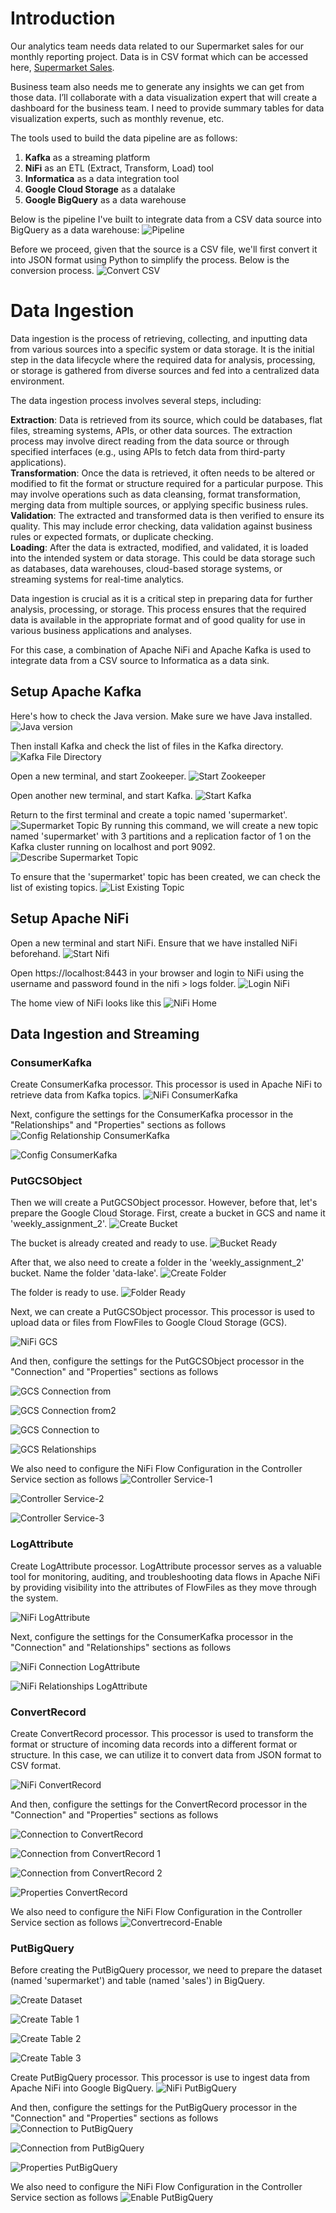 # Introduction
Our analytics team needs data related to our Supermarket sales for our monthly reporting project. Data is in CSV format which can be accessed here, [Supermarket Sales](https://www.kaggle.com/datasets/aungpyaeap/supermarket-sales). 

Business team also needs me to generate any insights we can get from those data. I’ll collaborate with a data visualization expert that will create a dashboard for the business team. I need to provide summary tables for data visualization experts, such as monthly revenue, etc.

The tools used to build the data pipeline are as follows:

1. **Kafka** as a streaming platform
2. **NiFi** as an ETL (Extract, Transform, Load) tool
3. **Informatica** as a data integration tool
4. **Google Cloud Storage** as a datalake
5. **Google BigQuery** as a data warehouse


Below is the pipeline I've built to integrate data from a CSV data source into BigQuery as a data warehouse:
![Pipeline](https://github.com/aisyahputami/supermarket-sales/blob/main/weekly_assignment-2-pipeline.png)

Before we proceed, given that the source is a CSV file, we'll first convert it into JSON format using Python to simplify the process. Below is the conversion process.
![Convert CSV](https://github.com/aisyahputami/supermarket-sales/blob/main/ingestion-streaming/convert-csv-to-json.png)

# Data Ingestion
Data ingestion is the process of retrieving, collecting, and inputting data from various sources into a specific system or data storage. It is the initial step in the data lifecycle where the required data for analysis, processing, or storage is gathered from diverse sources and fed into a centralized data environment.

The data ingestion process involves several steps, including:

**Extraction**: Data is retrieved from its source, which could be databases, flat files, streaming systems, APIs, or other data sources. The extraction process may involve direct reading from the data source or through specified interfaces (e.g., using APIs to fetch data from third-party applications).<br>
**Transformation**: Once the data is retrieved, it often needs to be altered or modified to fit the format or structure required for a particular purpose. This may involve operations such as data cleansing, format transformation, merging data from multiple sources, or applying specific business rules.<br>
**Validation**: The extracted and transformed data is then verified to ensure its quality. This may include error checking, data validation against business rules or expected formats, or duplicate checking.<br>
**Loading**: After the data is extracted, modified, and validated, it is loaded into the intended system or data storage. This could be data storage such as databases, data warehouses, cloud-based storage systems, or streaming systems for real-time analytics.

Data ingestion is crucial as it is a critical step in preparing data for further analysis, processing, or storage. This process ensures that the required data is available in the appropriate format and of good quality for use in various business applications and analyses.

For this case, a combination of Apache NiFi and Apache Kafka is used to integrate data from a CSV source to Informatica as a data sink.

## Setup Apache Kafka
Here's how to check the Java version. Make sure we have Java installed.
![Java version](https://github.com/aisyahputami/supermarket-sales/blob/main/kafka-setup/java-version.png)

Then install Kafka and check the list of files in the Kafka directory.
![Kafka File Directory](https://github.com/aisyahputami/supermarket-sales/blob/main/kafka-setup/kafka-file-directory.png)

Open a new terminal, and start Zookeeper.
![Start Zookeeper](https://github.com/aisyahputami/supermarket-sales/blob/main/kafka-setup/start-zookeeper.png)

Open another new terminal, and start Kafka.
![Start Kafka](https://github.com/aisyahputami/supermarket-sales/blob/main/kafka-setup/start-kafka.png)

Return to the first terminal and create a topic named 'supermarket'.
![Supermarket Topic](https://github.com/aisyahputami/supermarket-sales/blob/main/kafka-setup/create-supermarket-topic.png)
By running this command, we will create a new topic named 'supermarket' with 3 partitions and a replication factor of 1 on the Kafka cluster running on localhost and port 9092.
![Describe Supermarket Topic](https://github.com/aisyahputami/supermarket-sales/blob/main/kafka-setup/describe-topic-supermarket.png)

To ensure that the 'supermarket' topic has been created, we can check the list of existing topics.
![List Existing Topic](https://github.com/aisyahputami/supermarket-sales/blob/main/kafka-setup/list-existing-topic.png)

## Setup Apache NiFi
Open a new terminal and start NiFi. Ensure that we have installed NiFi beforehand.
![Start Nifi](https://github.com/aisyahputami/supermarket-sales/blob/main/nifi-setup/start-nifi.png)

Open https://localhost:8443 in your browser and login to NiFi using the username and password found in the nifi > logs folder.
![Login NiFi](https://github.com/aisyahputami/supermarket-sales/blob/main/nifi-setup/login-nifi.png)

The home view of NiFi looks like this
![NiFi Home](https://github.com/aisyahputami/supermarket-sales/blob/main/nifi-setup/home-nifi.png)



## Data Ingestion and Streaming
### ConsumerKafka
Create ConsumerKafka processor. This processor is used in Apache NiFi to retrieve data from Kafka topics.
![NiFi ConsumerKafka](https://github.com/aisyahputami/supermarket-sales/blob/main/ingestion-streaming/consumer-kafka.png)

Next, configure the settings for the ConsumerKafka processor in the "Relationships" and "Properties" sections as follows
![Config Relationship ConsumerKafka](https://github.com/aisyahputami/supermarket-sales/blob/main/ingestion-streaming/config-consumer-kafka-relationship.png)

![Config ConsumerKafka](https://github.com/aisyahputami/supermarket-sales/blob/main/ingestion-streaming/config-consumer-kafka-properties.png)

### PutGCSObject
Then we will create a PutGCSObject processor. However, before that, let's prepare the Google Cloud Storage. First, create a bucket in GCS and name it 'weekly_assignment_2'.
![Create Bucket](https://github.com/aisyahputami/supermarket-sales/blob/main/gcs/create-bucket.png)

The bucket is already created and ready to use.
![Bucket Ready](https://github.com/aisyahputami/supermarket-sales/blob/main/gcs/bucket-ready.png)

After that, we also need to create a folder in the 'weekly_assignment_2' bucket. Name the folder 'data-lake'.
![Create Folder](https://github.com/aisyahputami/supermarket-sales/blob/main/gcs/create-data-lake.png)

The folder is ready to use.
![Folder Ready](https://github.com/aisyahputami/supermarket-sales/blob/main/gcs/data-lake-ready.png)

Next, we can create a PutGCSObject processor. This processor is used to upload data or files from FlowFiles to Google Cloud Storage (GCS).

![NiFi GCS](https://github.com/aisyahputami/supermarket-sales/blob/main/ingestion-streaming/put-gcs.png)

And then, configure the settings for the PutGCSObject processor in the "Connection" and "Properties" sections as follows

![GCS Connection from](https://github.com/aisyahputami/supermarket-sales/blob/main/ingestion-streaming/config-connection-from-gcs1.png)

![GCS Connection from2](https://github.com/aisyahputami/supermarket-sales/blob/main/ingestion-streaming/config-connection-from-gcs2.png)

![GCS Connection to](https://github.com/aisyahputami/supermarket-sales/blob/main/ingestion-streaming/config-put-gcs-connection-from.png)

![GCS Relationships](https://github.com/aisyahputami/supermarket-sales/blob/main/ingestion-streaming/config-put-gcs-properties.png)

We also need to configure the NiFi Flow Configuration in the Controller Service section as follows
![Controller Service-1](https://github.com/aisyahputami/supermarket-sales/blob/main/ingestion-streaming/config-put-gcs-credentials-controller.png)

![Controller Service-2](https://github.com/aisyahputami/supermarket-sales/blob/main/ingestion-streaming/config-put-gcs-credentials-controller-2.png)

![Controller Service-3](https://github.com/aisyahputami/supermarket-sales/blob/main/ingestion-streaming/config-put-gcs-enable-controller.png)

### LogAttribute
Create LogAttribute processor. LogAttribute processor serves as a valuable tool for monitoring, auditing, and troubleshooting data flows in Apache NiFi by providing visibility into the attributes of FlowFiles as they move through the system.

![NiFi LogAttribute](https://github.com/aisyahputami/supermarket-sales/blob/main/ingestion-streaming/logattribute-processor.png)

Next, configure the settings for the ConsumerKafka processor in the "Connection" and "Relationships" sections as follows

![NiFi Connection LogAttribute](https://github.com/aisyahputami/supermarket-sales/blob/main/ingestion-streaming/put-gcs-to-logattribute.png)

![NiFi Relationships LogAttribute](https://github.com/aisyahputami/supermarket-sales/blob/main/ingestion-streaming/config-logattribute-relationship.png)


### ConvertRecord
Create ConvertRecord processor. This processor is used to transform the format or structure of incoming data records into a different format or structure. In this case, we can utilize it to convert data from JSON format to CSV format.

![NiFi ConvertRecord](https://github.com/aisyahputami/supermarket-sales/blob/main/ingestion-streaming/create-convert-record.png)

And then, configure the settings for the ConvertRecord processor in the "Connection" and "Properties" sections as follows

![Connection to ConvertRecord](https://github.com/aisyahputami/supermarket-sales/blob/main/ingestion-streaming/put-gcs-to-convertrecord.png)

![Connection from ConvertRecord 1](https://github.com/aisyahputami/supermarket-sales/blob/main/ingestion-streaming/convertrecord-to-bq.png)

![Connection from ConvertRecord 2](https://github.com/aisyahputami/supermarket-sales/blob/main/ingestion-streaming/convertrecord-to-logattribute.png)

![Properties ConvertRecord](https://github.com/aisyahputami/supermarket-sales/blob/main/ingestion-streaming/convertrecord-to-logattribute.png)

We also need to configure the NiFi Flow Configuration in the Controller Service section as follows
![Convertrecord-Enable](https://github.com/aisyahputami/supermarket-sales/blob/main/ingestion-streaming/enable-controller-service-convertrecord.png)

### PutBigQuery

Before creating the PutBigQuery processor, we need to prepare the dataset (named 'supermarket') and table (named 'sales') in BigQuery.

![Create Dataset](https://github.com/aisyahputami/supermarket-sales/blob/main/ingestion-streaming/create-dataset-in-bq.png)

![Create Table 1](https://github.com/aisyahputami/supermarket-sales/blob/main/ingestion-streaming/create-table-1.png)

![Create Table 2](https://github.com/aisyahputami/supermarket-sales/blob/main/ingestion-streaming/create-table-2.png)

![Create Table 3](https://github.com/aisyahputami/supermarket-sales/blob/main/ingestion-streaming/create-table-3.png)

Create PutBigQuery processor. This processor is use to ingest data from Apache NiFi into Google BigQuery.
![NiFi PutBigQuery](https://github.com/aisyahputami/supermarket-sales/blob/main/ingestion-streaming/create-put-big-query.png)

And then, configure the settings for the PutBigQuery processor in the "Connection" and "Properties" sections as follows
![Connection to PutBigQuery](https://github.com/aisyahputami/supermarket-sales/blob/main/ingestion-streaming/config-from-put-bq-to.png)

![Connection from PutBigQuery]()

![Properties PutBigQuery](https://github.com/aisyahputami/supermarket-sales/blob/main/ingestion-streaming/config-put-bigquery-properties.png)

We also need to configure the NiFi Flow Configuration in the Controller Service section as follows
![Enable PutBigQuery](https://github.com/aisyahputami/supermarket-sales/blob/main/ingestion-streaming/enable-put-bigquery.png)

